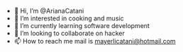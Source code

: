 - 👋 Hi, I’m @ArianaCatani
- 👀 I’m interested in cooking and music
- 🌱 I’m currently learning software development
- 💞️ I’m looking to collaborate on hacker
- 📫 How to reach me mail is mayerlicatani@hotmail.com

<!---
ariana-200/ariana-200 is a ✨ special ✨ repository because its `README.md` (this file) appears on your GitHub profile.
You can click the Preview link to take a look at your changes.
--->

